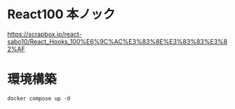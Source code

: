 # React100 本ノック

https://scrapbox.io/react-sabo10/React_Hooks_100%E6%9C%AC%E3%83%8E%E3%83%83%E3%82%AF

# 環境構築

```
docker compose up -d
```
